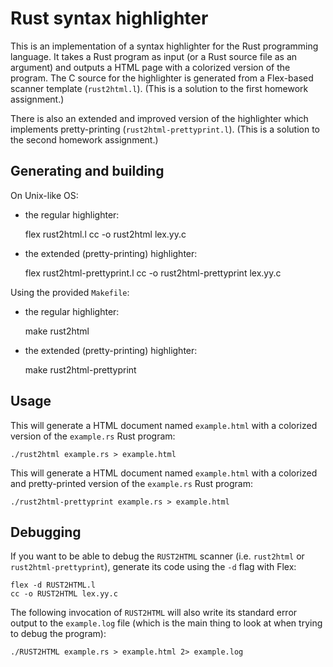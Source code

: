 # Rust syntax highlighter

This is an implementation of a syntax highlighter for the Rust programming language.  It takes a Rust program as input (or a Rust source file as an argument) and outputs a HTML page with a colorized version of the program.  The C source for the highlighter is generated from a Flex-based scanner template (`rust2html.l`).  (This is a solution to the first homework assignment.)

There is also an extended and improved version of the highlighter which implements pretty-printing (`rust2html-prettyprint.l`).  (This is a solution to the second homework assignment.)

## Generating and building

On Unix-like OS:

* the regular highlighter:

    flex rust2html.l
    cc -o rust2html lex.yy.c

* the extended (pretty-printing) highlighter:

    flex rust2html-prettyprint.l
    cc -o rust2html-prettyprint lex.yy.c

Using the provided `Makefile`:

* the regular highlighter:

    make rust2html

* the extended (pretty-printing) highlighter:

    make rust2html-prettyprint

## Usage

This will generate a HTML document named `example.html` with a colorized version of the `example.rs` Rust program:

    ./rust2html example.rs > example.html

This will generate a HTML document named `example.html` with a colorized and pretty-printed version of the `example.rs` Rust program:

    ./rust2html-prettyprint example.rs > example.html

## Debugging

If you want to be able to debug the `RUST2HTML` scanner (i.e. `rust2html` or `rust2html-prettyprint`), generate its code using the `-d` flag with Flex:

    flex -d RUST2HTML.l
    cc -o RUST2HTML lex.yy.c

The following invocation of `RUST2HTML` will also write its standard error output to the `example.log` file (which is the main thing to look at when trying to debug the program):

    ./RUST2HTML example.rs > example.html 2> example.log